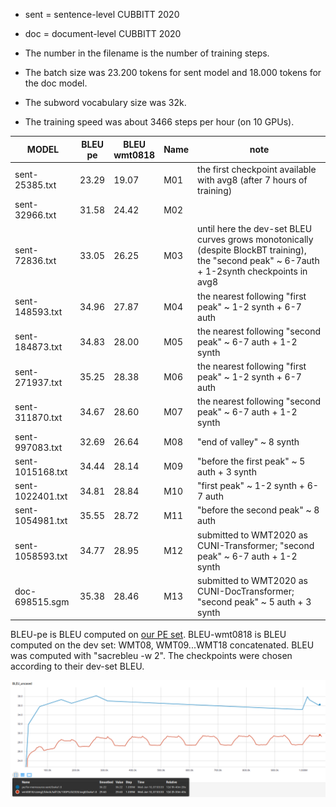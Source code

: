 - sent = sentence-level CUBBITT 2020
- doc  = document-level CUBBITT 2020

- The number in the filename is the number of training steps.
- The batch size was 23.200 tokens for sent model and 18.000 tokens for the doc model.
- The subword vocabulary size was 32k.
- The training speed was about 3466 steps per hour (on 10 GPUs).

| MODEL              | BLEU<br>pe  | BLEU<br>wmt0818 | Name | note |
|-|-|-|-|-|
| sent-25385.txt     | 23.29 | 19.07 | M01 | the first checkpoint available with avg8 (after 7 hours of training)|
| sent-32966.txt     | 31.58 | 24.42 | M02 | |
| sent-72836.txt     | 33.05 | 26.25 | M03 | until here the dev-set BLEU curves grows monotonically (despite BlockBT training), the "second peak" ~ 6-7auth + 1-2synth checkpoints in avg8 |
| sent-148593.txt    | 34.96 | 27.87 | M04 | the nearest following "first peak" ~ 1-2 synth + 6-7 auth |
| sent-184873.txt    | 34.83 | 28.00 | M05 | the nearest following "second peak" ~ 6-7 auth + 1-2 synth |
| sent-271937.txt    | 35.25 | 28.38 | M06 | the nearest following "first peak" ~ 1-2 synth + 6-7 auth |
| sent-311870.txt    | 34.67 | 28.60 | M07 | the nearest following "second peak" ~ 6-7 auth + 1-2 synth |
| sent-997083.txt    | 32.69 | 26.64 | M08 | "end of valley" ~ 8 synth |
| sent-1015168.txt   | 34.44 | 28.14 | M09 | "before the first peak" ~ 5 auth + 3 synth |
| sent-1022401.txt   | 34.81 | 28.84 | M10 | "first peak" ~ 1-2 synth + 6-7 auth |
| sent-1054981.txt   | 35.55 | 28.72 | M11 | "before the second peak" ~ 8 auth|
| sent-1058593.txt   | 34.77 | 28.95 | M12 | submitted to WMT2020 as CUNI-Transformer; "second peak" ~ 6-7 auth + 1-2 synth |
| doc-698515.sgm	   | 35.38 | 28.46 | M13 | submitted to WMT2020 as CUNI-DocTransformer; "second peak" ~ 5 auth + 3 synth |

BLEU-pe is BLEU computed on [our PE set](https://github.com/ELITR/nmt-pe-effects-2020/blob/master/docs/translations/sgm/REFERENCE.sgm).
BLEU-wmt0818 is BLEU computed on the dev set: WMT08, WMT09...WMT18 concatenated.
BLEU was computed with "sacrebleu -w 2". The checkpoints were chosen according to their dev-set BLEU.

![BLEU learning curves](BLEU-sent-cubbitt-2020.png)
